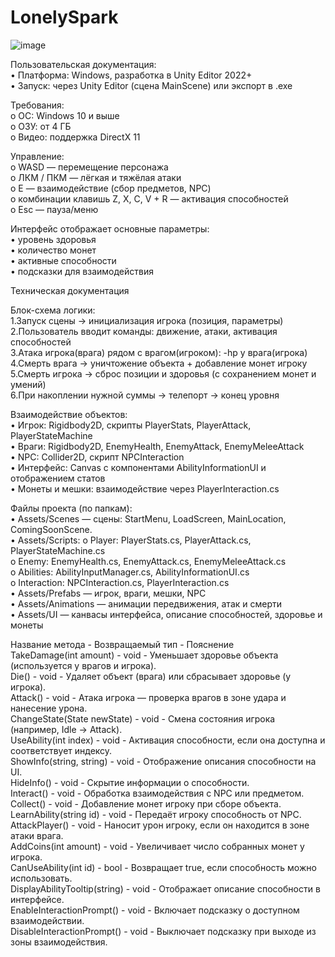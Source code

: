 # LonelySpark

![image](https://github.com/user-attachments/assets/3d9e543f-c0e1-4ceb-8506-9b1caa57c9f6)

Пользовательская документация:<br />
•	Платформа: Windows, разработка в Unity Editor 2022+<br />
•	Запуск: через Unity Editor (сцена MainScene) или экспорт в .exe<br />


Требования:<br />
o	ОС: Windows 10 и выше<br />
o	ОЗУ: от 4 ГБ<br />
o	Видео: поддержка DirectX 11<br />


Управление:<br />
o	WASD — перемещение персонажа<br />
o	ЛКМ / ПКМ — лёгкая и тяжёлая атаки<br />
o	E — взаимодействие (сбор предметов, NPC)<br />
o	комбинации клавишь Z, X, C, V + R — активация способностей<br />
o	Esc — пауза/меню<br />


Интерфейс отображает основные параметры:<br />
•	уровень здоровья<br />
•	количество монет<br />
•	активные способности<br />
•	подсказки для взаимодействия<br />


Техническая документация<br />


Блок-схема логики:<br />
1.Запуск сцены → инициализация игрока (позиция, параметры)<br />
2.Пользователь вводит команды: движение, атаки, активация способностей<br />
3.Атака игрока(врага) рядом с врагом(игроком): -hp у врага(игрока)<br />
4.Смерть врага → уничтожение объекта + добавление монет игроку<br />
5.Смерть игрока → сброс позиции и здоровья (с сохранением монет и умений)<br />
6.При накоплении нужной суммы → телепорт → конец уровня<br />


Взаимодействие объектов:<br />
•	Игрок: Rigidbody2D, скрипты PlayerStats, PlayerAttack, PlayerStateMachine<br />
•	Враги: Rigidbody2D, EnemyHealth, EnemyAttack, EnemyMeleeAttack<br />
•	NPC: Collider2D, скрипт NPCInteraction<br />
•	Интерфейс: Canvas с компонентами AbilityInformationUI и отображением статов<br />
•	Монеты и мешки: взаимодействие через PlayerInteraction.cs<br />


Файлы проекта (по папкам):<br />
•	Assets/Scenes — сцены: StartMenu, LoadScreen, MainLocation, ComingSoonScene. <br />
•	Assets/Scripts:
o	Player: PlayerStats.cs, PlayerAttack.cs, PlayerStateMachine.cs<br />
o	Enemy: EnemyHealth.cs, EnemyAttack.cs, EnemyMeleeAttack.cs<br />
o	Abilities: AbilityInputManager.cs, AbilityInformationUI.cs<br />
o	Interaction: NPCInteraction.cs, PlayerInteraction.cs<br />
•	Assets/Prefabs — игрок, враги, мешки, NPC<br />
•	Assets/Animations — анимации передвижения, атак и смерти<br />
•	Assets/UI — канвасы интерфейса, описание способностей, здоровье и монеты<br />


Название метода - Возвращаемый тип - Пояснение<br />
TakeDamage(int amount) - void - Уменьшает здоровье объекта (используется у врагов и игрока).<br />
Die() - void - Удаляет объект (врага) или сбрасывает здоровье (у игрока).<br />
Attack() - void - Атака игрока — проверка врагов в зоне удара и нанесение урона.<br />
ChangeState(State newState) - void - Смена состояния игрока (например, Idle → Attack).<br />
UseAbility(int index) - void - Активация способности, если она доступна и соответствует индексу.<br />
ShowInfo(string, string) - void - Отображение описания способности на UI.<br />
HideInfo() - void - Скрытие информации о способности.<br />
Interact() - void - Обработка взаимодействия с NPC или предметом.<br />
Collect() - void - Добавление монет игроку при сборе объекта.<br />
LearnAbility(string id) - void - Передаёт игроку способность от NPC.<br />
AttackPlayer() - void - Наносит урон игроку, если он находится в зоне атаки врага.<br />
AddCoins(int amount) - void - Увеличивает число собранных монет у игрока.<br />
CanUseAbility(int id) - bool - Возвращает true, если способность можно использовать.<br />
DisplayAbilityTooltip(string) - void - Отображает описание способности в интерфейсе.<br />
EnableInteractionPrompt() - void - Включает подсказку о доступном взаимодействии.<br />
DisableInteractionPrompt() - void - Выключает подсказку при выходе из зоны взаимодействия.<br />
